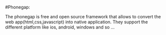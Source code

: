 #Phonegap:

The phonegap is free and open source framework that allows to convert the web app(html,css,javascript) into native application. They support the different platform like ios, android, windows and so ...